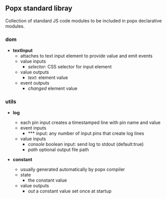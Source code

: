 
## Popx standard libray

Collection of standard JS code modules to be included in popx declarative modules.


### dom
  - **textInput**
    - attaches to text input element to provide value and emit events
    - value inputs
      - *selector*: CSS selector for input element
    - value outputs
      - *text*: element value
    - event outputs
      - *changed* element value


### utils

  - **log**
    - each pin input creates a timestamped line with pin name and value
    - event inputs
      - *** input: any number of input pins that create log lines
    - value inputs
      - *console* boolean input: send log to stdout (default:true)
      - *path* optional output file path 
      
      
  - **constant**
    - usually generated automatically by popx compiler
    - state
      - the constant value
    - value outputs
      - *out* a constant value set once at startup
      
      